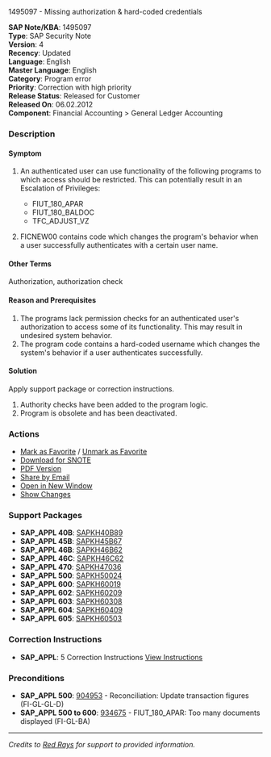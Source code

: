 1495097 - Missing authorization & hard-coded credentials

**SAP Note/KBA**: 1495097  
**Type**: SAP Security Note  
**Version**: 4  
**Recency**: Updated  
**Language**: English  
**Master Language**: English  
**Category**: Program error  
**Priority**: Correction with high priority  
**Release Status**: Released for Customer  
**Released On**: 06.02.2012  
**Component**: Financial Accounting > General Ledger Accounting  

### Description

#### Symptom
1. An authenticated user can use functionality of the following programs to which access should be restricted. This can potentially result in an Escalation of Privileges:
   - FIUT_180_APAR
   - FIUT_180_BALDOC
   - TFC_ADJUST_VZ

2. FICNEW00 contains code which changes the program's behavior when a user successfully authenticates with a certain user name.

#### Other Terms
Authorization, authorization check

#### Reason and Prerequisites
1. The programs lack permission checks for an authenticated user's authorization to access some of its functionality. This may result in undesired system behavior.
2. The program code contains a hard-coded username which changes the system's behavior if a user authenticates successfully.

#### Solution
Apply support package or correction instructions.
1. Authority checks have been added to the program logic.
2. Program is obsolete and has been deactivated.

### Actions
- [Mark as Favorite](#) / [Unmark as Favorite](#)
- [Download for SNOTE](https://notesdownloads.sap.com/note/0040000008848172017)
- [PDF Version](https://userapps.support.sap.com/sap/support/sfm/notes/print/0001495097?language=en-US&token=7E2064DA3E669E69B8DAA87A953DDC5C)
- [Share by Email](#)
- [Open in New Window](#)
- [Show Changes](https://me.sap.com/notesLatestChanges/0001495097/E/diff)

### Support Packages
- **SAP_APPL 40B**: [SAPKH40B89](https://me.sap.com/supportpackage/SAPKH40B89)
- **SAP_APPL 45B**: [SAPKH45B67](https://me.sap.com/supportpackage/SAPKH45B67)
- **SAP_APPL 46B**: [SAPKH46B62](https://me.sap.com/supportpackage/SAPKH46B62)
- **SAP_APPL 46C**: [SAPKH46C62](https://me.sap.com/supportpackage/SAPKH46C62)
- **SAP_APPL 470**: [SAPKH47036](https://me.sap.com/supportpackage/SAPKH47036)
- **SAP_APPL 500**: [SAPKH50024](https://me.sap.com/supportpackage/SAPKH50024)
- **SAP_APPL 600**: [SAPKH60019](https://me.sap.com/supportpackage/SAPKH60019)
- **SAP_APPL 602**: [SAPKH60209](https://me.sap.com/supportpackage/SAPKH60209)
- **SAP_APPL 603**: [SAPKH60308](https://me.sap.com/supportpackage/SAPKH60308)
- **SAP_APPL 604**: [SAPKH60409](https://me.sap.com/supportpackage/SAPKH60409)
- **SAP_APPL 605**: [SAPKH60503](https://me.sap.com/supportpackage/SAPKH60503)

### Correction Instructions
- **SAP_APPL**: 5 Correction Instructions [View Instructions](https://me.sap.com/corrins/0001495097/1)

### Preconditions
- **SAP_APPL 500**: [904953](https://me.sap.com/notes/904953) - Reconciliation: Update transaction figures (FI-GL-GL-D)
- **SAP_APPL 500 to 600**: [934675](https://me.sap.com/notes/934675) - FIUT_180_APAR: Too many documents displayed (FI-GL-BA)

---

*Credits to [Red Rays](https://redrays.io) for support to provided information.*